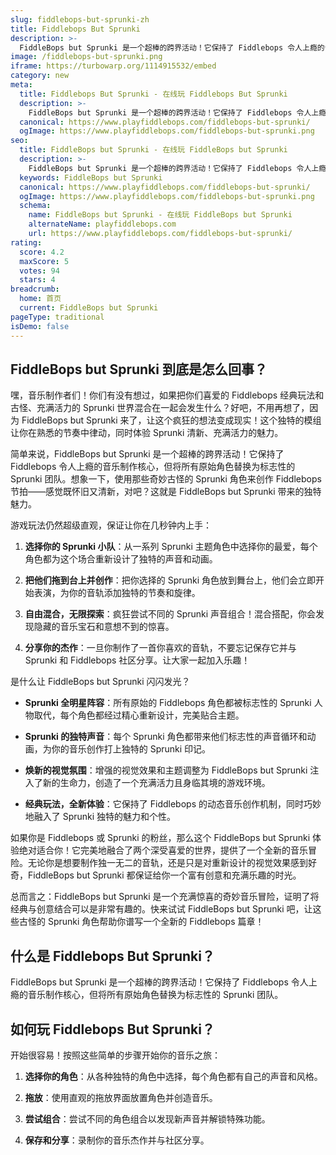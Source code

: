 ```yaml
---
slug: fiddlebops-but-sprunki-zh
title: Fiddlebops But Sprunki
description: >-
  FiddleBops but Sprunki 是一个超棒的跨界活动！它保持了 Fiddlebops 令人上瘾的音乐制作核心，但将所有原始角色替换为标志性的 Sprunki 团队。
image: /fiddlebops-but-sprunki.png
iframe: https://turbowarp.org/1114915532/embed
category: new
meta:
  title: Fiddlebops But Sprunki - 在线玩 Fiddlebops But Sprunki
  description: >-
    FiddleBops but Sprunki 是一个超棒的跨界活动！它保持了 Fiddlebops 令人上瘾的音乐制作核心，但将所有原始角色替换为标志性的 Sprunki 团队。
  canonical: https://www.playfiddlebops.com/fiddlebops-but-sprunki/
  ogImage: https://www.playfiddlebops.com/fiddlebops-but-sprunki.png
seo:
  title: FiddleBops but Sprunki - 在线玩 FiddleBops but Sprunki
  description: >-
    FiddleBops but Sprunki 是一个超棒的跨界活动！它保持了 Fiddlebops 令人上瘾的音乐制作核心，但将所有原始角色替换为标志性的 Sprunki 团队。
  keywords: FiddleBops but Sprunki
  canonical: https://www.playfiddlebops.com/fiddlebops-but-sprunki/
  ogImage: https://www.playfiddlebops.com/fiddlebops-but-sprunki.png
  schema:
    name: FiddleBops but Sprunki - 在线玩 FiddleBops but Sprunki
    alternateName: playfiddlebops.com
    url: https://www.playfiddlebops.com/fiddlebops-but-sprunki/
rating:
  score: 4.2
  maxScore: 5
  votes: 94
  stars: 4
breadcrumb:
  home: 首页
  current: FiddleBops but Sprunki
pageType: traditional
isDemo: false
---
```


## FiddleBops but Sprunki 到底是怎么回事？

嘿，音乐制作者们！你们有没有想过，如果把你们喜爱的 Fiddlebops 经典玩法和古怪、充满活力的 Sprunki 世界混合在一起会发生什么？好吧，不用再想了，因为 FiddleBops but Sprunki 来了，让这个疯狂的想法变成现实！这个独特的模组让你在熟悉的节奏中律动，同时体验 Sprunki 清新、充满活力的魅力。

简单来说，FiddleBops but Sprunki 是一个超棒的跨界活动！它保持了 Fiddlebops 令人上瘾的音乐制作核心，但将所有原始角色替换为标志性的 Sprunki 团队。想象一下，使用那些奇妙古怪的 Sprunki 角色来创作 Fiddlebops 节拍——感觉既怀旧又清新，对吧？这就是 FiddleBops but Sprunki 带来的独特魅力。

游戏玩法仍然超级直观，保证让你在几秒钟内上手：

1. **选择你的 Sprunki 小队**：从一系列 Sprunki 主题角色中选择你的最爱，每个角色都为这个场合重新设计了独特的声音和动画。

1. **把他们拖到台上并创作**：把你选择的 Sprunki 角色放到舞台上，他们会立即开始表演，为你的音轨添加独特的节奏和旋律。

1. **自由混合，无限探索**：疯狂尝试不同的 Sprunki 声音组合！混合搭配，你会发现隐藏的音乐宝石和意想不到的惊喜。

1. **分享你的杰作**：一旦你制作了一首你喜欢的音轨，不要忘记保存它并与 Sprunki 和 Fiddlebops 社区分享。让大家一起加入乐趣！

是什么让 FiddleBops but Sprunki 闪闪发光？

- **Sprunki 全明星阵容**：所有原始的 Fiddlebops 角色都被标志性的 Sprunki 人物取代，每个角色都经过精心重新设计，完美贴合主题。

- **Sprunki 的独特声音**：每个 Sprunki 角色都带来他们标志性的声音循环和动画，为你的音乐创作打上独特的 Sprunki 印记。

- **焕新的视觉氛围**：增强的视觉效果和主题调整为 FiddleBops but Sprunki 注入了新的生命力，创造了一个充满活力且身临其境的游戏环境。

- **经典玩法，全新体验**：它保持了 Fiddlebops 的动态音乐创作机制，同时巧妙地融入了 Sprunki 独特的魅力和个性。

如果你是 Fiddlebops 或 Sprunki 的粉丝，那么这个 FiddleBops but Sprunki 体验绝对适合你！它完美地融合了两个深受喜爱的世界，提供了一个全新的音乐冒险。无论你是想要制作独一无二的音轨，还是只是对重新设计的视觉效果感到好奇，FiddleBops but Sprunki 都保证给你一个富有创意和充满乐趣的时光。

总而言之：FiddleBops but Sprunki 是一个充满惊喜的奇妙音乐冒险，证明了将经典与创意结合可以是非常有趣的。快来试试 FiddleBops but Sprunki 吧，让这些古怪的 Sprunki 角色帮助你谱写一个全新的 Fiddlebops 篇章！

## 什么是 Fiddlebops But Sprunki？

FiddleBops but Sprunki 是一个超棒的跨界活动！它保持了 Fiddlebops 令人上瘾的音乐制作核心，但将所有原始角色替换为标志性的 Sprunki 团队。

## 如何玩 Fiddlebops But Sprunki？

开始很容易！按照这些简单的步骤开始你的音乐之旅：

1. **选择你的角色**：从各种独特的角色中选择，每个角色都有自己的声音和风格。

1. **拖放**：使用直观的拖放界面放置角色并创造音乐。

1. **尝试组合**：尝试不同的角色组合以发现新声音并解锁特殊功能。

1. **保存和分享**：录制你的音乐杰作并与社区分享。